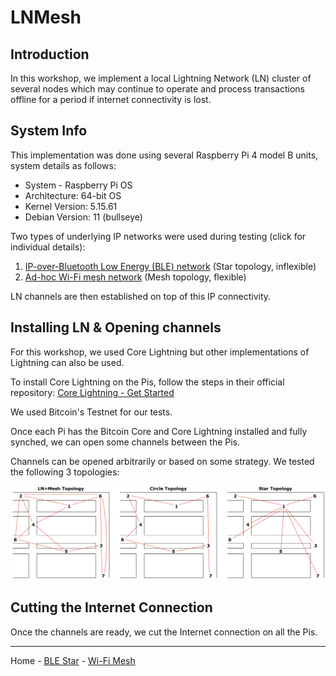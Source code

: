 # LNMesh

## Introduction
In this workshop, we implement a local Lightning Network (LN) cluster of several nodes which may continue to operate and process transactions offline for a period if internet connectivity is lost. 


## System Info
This implementation was done using several Raspberry Pi 4 model B units, system details as follows:
- System - Raspberry Pi OS
- Architecture: 64-bit OS
- Kernel Version: 5.15.61
- Debian Version: 11 (bullseye)

Two types of underlying IP networks were used during testing (click for individual details):
1. [IP-over-Bluetooth Low Energy (BLE) network](BLE_star)        (Star topology, inflexible)
2. [Ad-hoc Wi-Fi mesh network](WIFI_mesh)                         (Mesh topology, flexible)

LN channels are then established on top of this IP connectivity.

## Installing LN & Opening channels

For this workshop, we used Core Lightning but other implementations of Lightning can also be used.

To install Core Lightning on the Pis, follow the steps in their official repository: [Core Lightning - Get Started][core-lightning]

We used Bitcoin's Testnet for our tests.

Once each Pi has the Bitcoin Core and Core Lightning installed and fully synched, we can open some channels between the Pis.

Channels can be opened arbitrarily or based on some strategy. We tested the following 3 topologies:

<img src="lnmesh-topologies.png" width="700" height="auto"> 

## Cutting the Internet Connection
Once the channels are ready, we cut the Internet connection on all the Pis.

___
Home - [BLE Star](BLE_star) - [Wi-Fi Mesh](WIFI_mesh)


[core-lightning]: https://docs.corelightning.org/docs/getting-started
